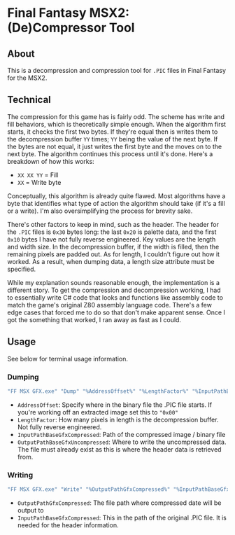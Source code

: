# Final Fantasy MSX2: (De)Compressor Tool
## About

This is a decompression and compression tool for `.PIC` files in Final Fantasy for the MSX2.

## Technical
The compression for this game has is fairly odd. The scheme has write and fill behaviors, which is theoretically simple enough. When the algorithm first starts, it checks the first two bytes. If they're equal then is writes them to the decompression buffer `YY` times; `YY` being the value of the next byte. If the bytes are not equal, it just writes the first byte and the moves on to the next byte. The algorithm continues this process until it's done. Here's a breakdown of how this works:
* `XX XX YY` = Fill
* `XX` = Write byte

Conceptually, this algorithm is already quite flawed. Most algorithms have a byte that identifies what type of action the algorithm should take (if it's a fill or a write). I'm also oversimplifying the process for brevity sake.

There's other factors to keep in mind, such as the header. The header for the `.PIC` files is `0x30` bytes long: the last `0x20` is palette data, and the first `0x10` bytes I have not fully reverse engineered. Key values are the length and width size. In the decompression buffer, if the width is filled, then the remaining pixels are padded out. As for length, I couldn't figure out how it worked. As a result, when dumping data, a length size attribute must be specified.

While my explanation sounds reasonable enough, the implementation is a different story. To get the compression and decompression working, I had to essentially write C# code that looks and functions like assembly code to match the game's original Z80 assembly language code. There's a few edge cases that forced me to do so that don't make apparent sense. Once I got the something that worked, I ran away as fast as I could.

## Usage
See below for terminal usage information.

### Dumping
```bash
"FF MSX GFX.exe" "Dump" "%AddressOffset%" "%LengthFactor%" "%InputPathBaseGfxCompressed%" "%OutputPathBaseGfxUncompressed%"
```

* `AddressOffset`: Specify where in the binary file the .PIC file starts. If you're working off an extracted image set this to `"0x00"`
* `LengthFactor`: How many pixels in length is the decompression buffer. Not fully reverse engineered.
* `InputPathBaseGfxCompressed`: Path of the compressed image / binary file
* `OutputPathBaseGfxUncompressed`: Where to write the uncompressed data. The file must already exist as this is where the header data is retrieved from.

### Writing

```bash
"FF MSX GFX.exe" "Write" "%OutputPathGfxCompressed%" "%InputPathBaseGfxCompressed%"
```
* `OutputPathGfxCompressed`: The file path where compressed date will be output to
* `InputPathBaseGfxCompressed`: This in the path of the original .PIC file. It is needed for the header information.
